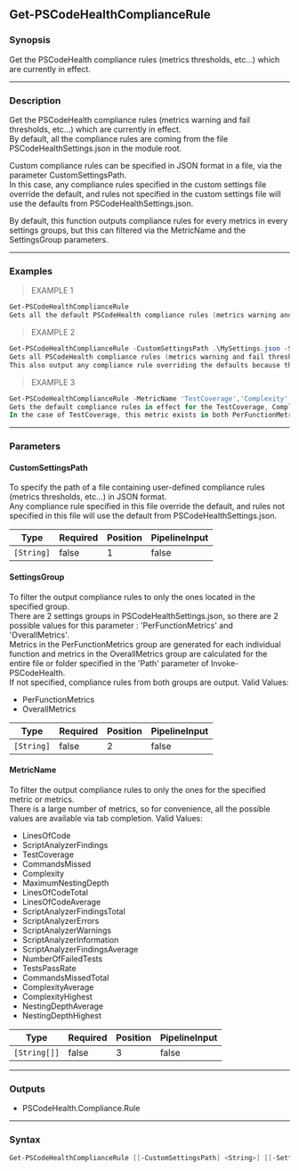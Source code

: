 Get-PSCodeHealthComplianceRule
------------------------------

### Synopsis
Get the PSCodeHealth compliance rules (metrics thresholds, etc...) which are currently in effect.

---

### Description

Get the PSCodeHealth compliance rules (metrics warning and fail thresholds, etc...) which are currently in effect.  
By default, all the compliance rules are coming from the file PSCodeHealthSettings.json in the module root.  

Custom compliance rules can be specified in JSON format in a file, via the parameter CustomSettingsPath.  
In this case, any compliance rules specified in the custom settings file override the default, and rules not specified in the custom settings file will use the defaults from PSCodeHealthSettings.json.  

By default, this function outputs compliance rules for every metrics in every settings groups, but this can filtered via the MetricName and the SettingsGroup parameters.

---

### Examples
> EXAMPLE 1

```PowerShell
Get-PSCodeHealthComplianceRule
Gets all the default PSCodeHealth compliance rules (metrics warning and fail thresholds, etc...).
```
> EXAMPLE 2

```PowerShell
Get-PSCodeHealthComplianceRule -CustomSettingsPath .\MySettings.json -SettingsGroup OverallMetrics
Gets all PSCodeHealth compliance rules (metrics warning and fail thresholds, etc...) in effect in the group 'OverallMetrics'.  
This also output any compliance rule overriding the defaults because they are specified in the file MySettings.json.
```
> EXAMPLE 3

```PowerShell
Get-PSCodeHealthComplianceRule -MetricName 'TestCoverage','Complexity','MaximumNestingDepth'
Gets the default compliance rules in effect for the TestCoverage, Complexity and MaximumNestingDepth metrics.  
In the case of TestCoverage, this metric exists in both PerFunctionMetrics and OverallMetrics, so the TestCoverage compliance rules from both groups will be output.
```

---

### Parameters
#### **CustomSettingsPath**
To specify the path of a file containing user-defined compliance rules (metrics thresholds, etc...) in JSON format.  
Any compliance rule specified in this file override the default, and rules not specified in this file will use the default from PSCodeHealthSettings.json.

|Type      |Required|Position|PipelineInput|
|----------|--------|--------|-------------|
|`[String]`|false   |1       |false        |

#### **SettingsGroup**
To filter the output compliance rules to only the ones located in the specified group.  
There are 2 settings groups in PSCodeHealthSettings.json, so there are 2 possible values for this parameter : 'PerFunctionMetrics' and 'OverallMetrics'.  
Metrics in the PerFunctionMetrics group are generated for each individual function and metrics in the OverallMetrics group are calculated for the entire file or folder specified in the 'Path' parameter of Invoke-PSCodeHealth.  
If not specified, compliance rules from both groups are output.
Valid Values:

* PerFunctionMetrics
* OverallMetrics

|Type      |Required|Position|PipelineInput|
|----------|--------|--------|-------------|
|`[String]`|false   |2       |false        |

#### **MetricName**
To filter the output compliance rules to only the ones for the specified metric or metrics.  
There is a large number of metrics, so for convenience, all the possible values are available via tab completion.
Valid Values:

* LinesOfCode
* ScriptAnalyzerFindings
* TestCoverage
* CommandsMissed
* Complexity
* MaximumNestingDepth
* LinesOfCodeTotal
* LinesOfCodeAverage
* ScriptAnalyzerFindingsTotal
* ScriptAnalyzerErrors
* ScriptAnalyzerWarnings
* ScriptAnalyzerInformation
* ScriptAnalyzerFindingsAverage
* NumberOfFailedTests
* TestsPassRate
* CommandsMissedTotal
* ComplexityAverage
* ComplexityHighest
* NestingDepthAverage
* NestingDepthHighest

|Type        |Required|Position|PipelineInput|
|------------|--------|--------|-------------|
|`[String[]]`|false   |3       |false        |

---

### Outputs
* PSCodeHealth.Compliance.Rule

---

### Syntax
```PowerShell
Get-PSCodeHealthComplianceRule [[-CustomSettingsPath] <String>] [[-SettingsGroup] <String>] [[-MetricName] <String[]>] [<CommonParameters>]
```
